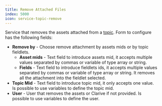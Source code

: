 ```yaml
---
title: Remove Attached Files
index: 5000
icon: service-topic-remove
---
```


Service that removes the assets attached from a [topic](concepts/topic). Form to configure has the following fields:

- **Remove by** - Choose remove attachment by assets mids or by topic fieldlets.
   - **Asset mids** - Text field to introduce assets mid, it accepts multiple values separated by commas or variable of type array or string.
   - **Fields** - Text field to introduce fieldlets ids, it accepts multiple values separated by commas or variable of type array or string. 
	It removes all the attachment into the fieldlet selected.
- **Topic Mid** - Text field to introduce topic mid, it only accepts one value. Is possible to use variables to define the topic mid.
- **User** - User that removes the assets or Clarive if not provided. Is possible to use variables to define the user.